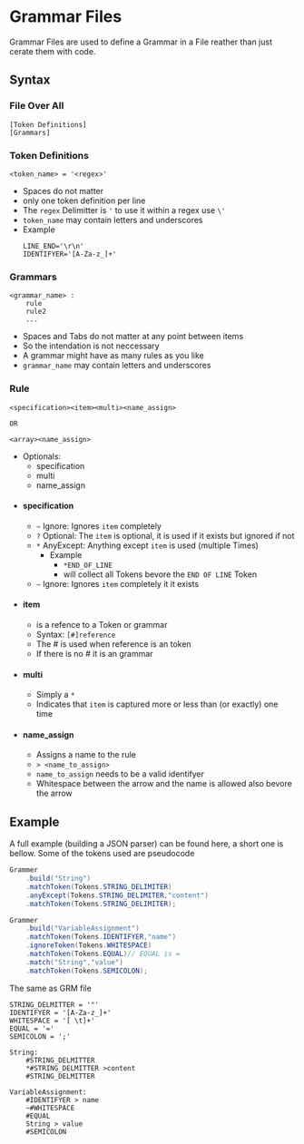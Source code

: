 # Grammar Files
Grammar Files are used to define a Grammar in a File reather than just cerate them with code.

## Syntax
### File Over All
```
[Token Definitions]
[Grammars]
```
### Token Definitions
```
<token_name> = '<regex>'
```

 - Spaces do not matter
 - only one token definition per line
 - The `regex` Delimitter is `'` to use it within a regex use `\'`
 - `token_name` may contain letters and underscores
 - Example
	```
	LINE_END='\r\n'
	IDENTIFYER='[A-Za-z_]+'
	```
### Grammars
```
<grammar_name> :
	rule
	rule2
	...
```
 - Spaces and Tabs do not matter at any point between items
 - So the intendation is not neccessary
 - A grammar might have as many rules as you like
 - `grammar_name` may contain letters and underscores

### Rule
```
<specification><item><multi><name_assign>

OR

<array><name_assign>
```

 - Optionals:
	 - specification
	 - multi
	 - name_assign
 - #### specification
	 - `~` Ignore: Ignores `item` completely
	 - `?` Optional: The `item` is optional, it is used if it exists but ignored if not
	 - `*` AnyExcept: Anything except `item` is used (multiple Times)
		 - Example
			 - `*END_OF_LINE` 
			 - will collect all Tokens bevore the `END OF LINE` Token
	 - `~` Ignore: Ignores `item` completely it it exists
 - #### item
	 - is a refence to a Token or grammar
	 - Syntax: `[#]reference`
	 - The # is used when reference is an token
	 - If there is no # it is an grammar
 - #### multi
	 - Simply a `*`
	 - Indicates that `item` is captured more or less than (or exactly) one time
 - #### name_assign
	 - Assigns a name to the rule
	 - `> <name_to_assign>`
	 - `name_to_assign` needs to be a valid identifyer
	 - Whitespace between the arrow and the name is allowed also bevore the arrow

## Example
A full example (building a JSON parser) can be found here, a short one is bellow.
Some of the tokens used are pseudocode

```java
Grammer
	.build("String")
	.matchToken(Tokens.STRING_DELIMITER)
	.anyExcept(Tokens.STRING_DELIMITER,"content")
	.matchToken(Tokens.STRING_DELIMITER);

Grammer
	.build("VariableAssignment")
	.matchToken(Tokens.IDENTIFYER,"name")
	.ignoreToken(Tokens.WHITESPACE)
	.matchToken(Tokens.EQUAL)// EQUAL is =
	.match("String","value")
	.matchToken(Tokens.SEMICOLON);
```
The same as GRM file

    STRING_DELMITTER = '"'
    IDENTIFYER = '[A-Za-z_]+'
    WHITESPACE = '[ \t]+'
    EQUAL = '='
    SEMICOLON = ';'
    
    String:
	    #STRING_DELMITTER
	    *#STRING_DELMITTER >content
	    #STRING_DELMITTER
    
    VariableAssignment:
	    #IDENTIFYER > name
	    ~#WHITESPACE
	    #EQUAL
	    String > value
	    #SEMICOLON
	    
	    

<!--stackedit_data:
eyJoaXN0b3J5IjpbLTk1NDY2NjgxNSwtMTM4MjcyMTUyMSw3Mz
A5MTIzNjgsLTEyNTAwMzMwNjJdfQ==
-->